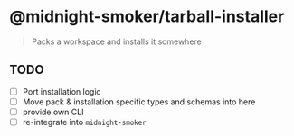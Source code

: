 # @midnight-smoker/tarball-installer

> Packs a workspace and installs it somewhere

## TODO

- [ ] Port installation logic
- [ ] Move pack & installation specific types and schemas into here
- [ ] provide own CLI
- [ ] re-integrate into `midnight-smoker`
